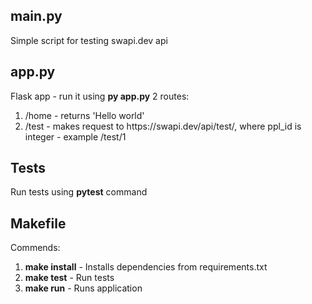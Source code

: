<h2>main.py</h2>
Simple script for testing swapi.dev api

<h2>app.py</h2>
Flask app - run it using <strong>py app.py</strong>
2 routes:
<ol>
    <li>/home - returns 'Hello world'</li>
    <li>/test - makes request to https://swapi.dev/api/test/<ppl_id>, where ppl_id is integer - example /test/1</li>
</ol>


<h2>Tests</h2>
Run tests using <strong>pytest</strong> command

<h2>Makefile</h2>
Commends:
<ol>
    <li><strong> make install</strong> - Installs dependencies from requirements.txt</li>
    <li><strong> make test</strong> - Run tests</li>
    <li><strong> make run</strong> - Runs application</li>
</ol>